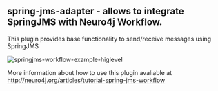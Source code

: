 spring-jms-adapter - allows to integrate SpringJMS with Neuro4j Workflow.
-------
This plugin provides base functionality to send/receive messages using SpringJMS

![springjms-workflow-example-higlevel](https://raw.githubusercontent.com/neuro4j/workflow/master/doc/images/tutorials/SpringJmsExample/result.png "How to send and receive messages using SpringJMS + workflow")

More information about how to use this plugin avaliable at http://neuro4j.org/articles/tutorial-spring-jms-workflow

